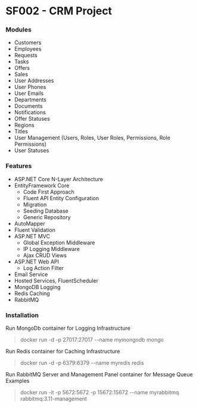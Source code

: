 # SF002 - CRM Project

### Modules

- Customers
- Employees
- Requests
- Tasks
- Offers
- Sales
- User Addresses
- User Phones
- User Emails
- Departments
- Documents
- Notifications
- Offer Statuses
- Regions
- Titles
- User Management (Users, Roles, User Roles, Permissions, Role Permissions)
- User Statuses

### Features
- ASP.NET Core N-Layer Architecture
- EntityFramework Core
  - Code First Approach
  - Fluent API Entity Configuration
  - Migration
  - Seeding Database
  - Generic Repository
- AutoMapper
- Fluent Validation
- ASP.NET MVC
  - Global Exception Middleware
  - IP Logging Middleware
  - Ajax CRUD Views
- ASP.NET Web API
    - Log Action Filter
- Email Service
- Hosted Services, FluentScheduler
- MongoDB Logging
- Redis Caching
- RabbitMQ


### Installation

Run MongoDb container for Logging Infrastructure
> docker run -d -p 27017:27017 --name mymongodb mongo

Run Redis container for Caching Infrastructure
> docker run -d -p 6379:6379 --name myredis redis

Run RabbitMQ Server and Management Panel container for Message Queue Examples
> docker run -it -p 5672:5672 -p 15672:15672 --name myrabbitmq rabbitmq:3.11-management
